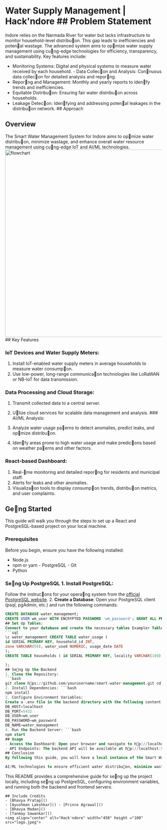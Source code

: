 # Water Supply Management | Hack'ndore ## Problem Statement
Indore relies on the Narmada River for water but lacks infrastructure to monitor household-level distribu􏰀on. This gap leads to inefficiencies and poten􏰀al wastage. The advanced system aims to op􏰀mize water supply management using cu􏰁ng-edge technologies for efficiency, transparency, and sustainability. Key features include:
- Monitoring Systems: Digital and physical systems to measure water received by each household. - Data Collec􏰀on and Analysis: Con􏰀nuous data collec􏰀on for detailed analysis and repor􏰀ng.
- Repor􏰀ng and Management: Monthly and yearly reports to iden􏰀fy trends and inefficiencies.
- Equitable Distribu􏰀on: Ensuring fair water distribu􏰀on across households.
- Leakage Detec􏰀on: Iden􏰀fying and addressing poten􏰀al leakages in the distribu􏰀on network. ## Approach
## Overview
The Smart Water Management System for Indore aims to op􏰀mize water distribu􏰀on, minimize wastage, and enhance overall water resource management using cu􏰁ng-edge IoT and AI/ML technologies.
<img align="center" alt="flowchart" width="1000" height ="600" src="flow.jpeg"> ## Key Features
### IoT Devices and Water Supply Meters:
1. Install IoT-enabled water supply meters in average households to measure water consump􏰀on.
2. Use low-power, long-range communica􏰀on technologies like LoRaWAN or NB-IoT for data transmission.
### Data Processing and Cloud Storage:
1. Transmit collected data to a central server.

2. U􏰀lize cloud services for scalable data management and analysis. ### AI/ML Analysis:
1. Analyze water usage pa􏰂erns to detect anomalies, predict leaks, and op􏰀mize distribu􏰀on.
2. Iden􏰀fy areas prone to high water usage and make predic􏰀ons based on weather pa􏰂erns and other factors.
### React-based Dashboard:
1. Real-􏰀me monitoring and detailed repor􏰀ng for residents and municipal staff.
2. Alerts for leaks and other anomalies.
3. Visualiza􏰀on tools to display consump􏰀on trends, distribu􏰀on metrics, and user complaints.
## Ge􏰁ng Started
This guide will walk you through the steps to set up a React and PostgreSQL-based project on your local machine.
### Prerequisites
Before you begin, ensure you have the following installed:
- Node.js
- npm or yarn - PostgreSQL - Git
- Python
### Se􏰁ng Up PostgreSQL 1. **Install PostgreSQL**:

Follow the instruc􏰀ons for your opera􏰀ng system from the [official PostgreSQL website](h􏰂ps://www.postgresql.org/download/).
2. **Create a Database**:
Open your PostgreSQL client (psql, pgAdmin, etc.) and run the following commands:
```sql
CREATE DATABASE water_management;
CREATE USER wm_user WITH ENCRYPTED PASSWORD 'wm_password'; GRANT ALL PRIVILEGES ON DATABASE water_management TO wm_user;
## Set Up Tables:
Connect to your database and create the necessary tables Exampler Tables:
```sql
\c water_management CREATE TABLE water_usage (
id SERIAL PRIMARY KEY, household_id INT,
zone VARCHAR(50), water_used NUMERIC, usage_date DATE
);
CREATE TABLE households ( id SERIAL PRIMARY KEY, locality VARCHAR(100), household_size INT

);
## Se􏰁ng Up the Backend
1. Clone the Repository:
```bash
git clone h􏰂ps://github.com/yourusername/smart-water-management.git cd smart-water-management/backend
2. Install Dependencies: ```bash
npm install
3. Configure Environment Variables:
Create a .env file in the backend directory with the following content: ```bash
DB_HOST=localhost
DB_PORT=5432
DB_USER=wm_user
DB_PASSWORD=wm_password
DB_NAME=water_management
4. Run the Backend Server: ```bash
npm start
## Usage
- Access the Dashboard: Open your browser and navigate to h􏰂p://localhost:3000 to access the React-based dashboard.
- API Endpoints: The backend API will be available at h􏰂p://localhost:5000.
## Conclusion
By following this guide, you will have a local instance of the Smart Water Management System for Indore, featuring a React-based dashboard and a PostgreSQL backend. This system leverages IoT and

AI/ML technologies to ensure efficient water distribu􏰀on, minimize wastage, and enhance the overall management of water resources in the city.
```
This README provides a comprehensive guide for se􏰁ng up the project locally, including se􏰁ng up PostgreSQL, configuring environment variables, and running both the backend and frontend servers.
```
## Include Credits
- [Bhavya Pratap]()
- [Ayushman Lakshkar]() - [Prince Agrawal]()
- [Bhavya Madan]()
- [Tanmay Sawankar]()
<img align="center" alt="Hack'ndore" width="450" height ="100" src="logo.jpeg">
